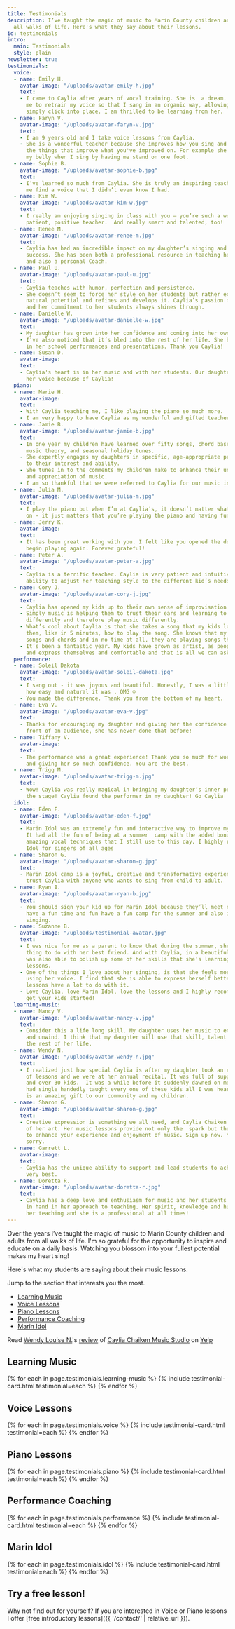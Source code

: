 ```yaml
---
title: Testimonials
description: I’ve taught the magic of music to Marin County children and adults from
  all walks of life. Here's what they say about their lessons.
id: testimonials
intro:
  main: Testimonials
  style: plain
newsletter: true
testimonials:
  voice:
  - name: Emily H.
    avatar-image: "/uploads/avatar-emily-h.jpg"
    text:
    - I came to Caylia after years of vocal training. She is  a dream. She helped
      me to retrain my voice so that I sang in an organic way, allowing my body to
      simply click into place. I am thrilled to be learning from her.
  - name: Faryn V.
    avatar-image: "/uploads/avatar-faryn-v.jpg"
    text:
    - I am 9 years old and I take voice lessons from Caylia.
    - She is a wonderful teacher because she improves how you sing and then she improves
      the things that improve what you've improved on. For example she makes me use
      my belly when I sing by having me stand on one foot.
  - name: Sophie B.
    avatar-image: "/uploads/avatar-sophie-b.jpg"
    text:
    - I’ve learned so much from Caylia. She is truly an inspiring teacher. She helped
      me find a voice that I didn’t even know I had.
  - name: Kim W.
    avatar-image: "/uploads/avatar-kim-w.jpg"
    text:
    - I really am enjoying singing in class with you – you’re such a wonderful, resourceful,
      patient, positive teacher.  And really smart and talented, too!
  - name: Renee M.
    avatar-image: "/uploads/avatar-renee-m.jpg"
    text:
    - Caylia has had an incredible impact on my daughter’s singing and professional
      success. She has been both a professional resource in teaching her technique
      and also a personal Coach.
  - name: Paul U.
    avatar-image: "/uploads/avatar-paul-u.jpg"
    text:
    - Caylia teaches with humor, perfection and persistence.
    - She doesn’t seem to force her style on her students but rather explores the
      natural potential and refines and develops it. Caylia’s passion for the music
      and her commitment to her students always shines through.
  - name: Danielle W.
    avatar-image: "/uploads/avatar-danielle-w.jpg"
    text:
    - My daughter has grown into her confidence and coming into her own.
    - I’ve also noticed that it’s bled into the rest of her life. She has more confidence
      in her school performances and presentations. Thank you Caylia!
  - name: Susan D.
    avatar-image:
    text:
    - Caylia's heart is in her music and with her students. Our daughter has found
      her voice because of Caylia!
  piano:
  - name: Marie H.
    avatar-image:
    text:
    - With Caylia teaching me, I like playing the piano so much more.
    - I am very happy to have Caylia as my wonderful and gifted teacher.
  - name: Jamie B.
    avatar-image: "/uploads/avatar-jamie-b.jpg"
    text:
    - In one year my children have learned over fifty songs, chord based accompaniment,
      music theory, and seasonal holiday tunes.
    - She expertly engages my daughters in specific, age-appropriate programs according
      to their interest and ability.
    - She tunes in to the comments my children make to enhance their understanding
      and appreciation of music.
    - I am so thankful that we were referred to Caylia for our music instruction.
  - name: Julia M.
    avatar-image: "/uploads/avatar-julia-m.jpg"
    text:
    - I play the piano but when I’m at Caylia’s, it doesn’t matter what level you’re
      on - it just matters that you’re playing the piano and having fun.
  - name: Jerry K.
    avatar-image:
    text:
    - It has been great working with you. I felt like you opened the door for me to
      begin playing again. Forever grateful!
  - name: Peter A.
    avatar-image: "/uploads/avatar-peter-a.jpg"
    text:
    - Caylia is a terrific teacher. Caylia is very patient and intuitive and has the
      ability to adjust her teaching style to the different kid’s needs and personalities.
  - name: Cory J.
    avatar-image: "/uploads/avatar-cory-j.jpg"
    text:
    - Caylia has opened my kids up to their own sense of improvisation and confidence.
    - Simply music is helping them to trust their ears and learning to hear music
      differently and therefore play music differently.
    - What’s cool about Caylia is that she takes a song that my kids love and shows
      them, like in 5 minutes, how to play the song. She knows that my kids know the
      songs and chords and in no time at all, they are playing songs that they love.
    - It’s been a fantastic year. My kids have grown as artist, as people with Caylia
      and express themselves and comfortable and that is all we can ask.
  performance:
  - name: Soleil Dakota
    avatar-image: "/uploads/avatar-soleil-dakota.jpg"
    text:
    - I sang out - it was joyous and beautiful. Honestly, I was a little shocked at
      how easy and natural it was . OMG ☺
    - You made the difference. Thank you from the bottom of my heart.
  - name: Eva V.
    avatar-image: "/uploads/avatar-eva-v.jpg"
    text:
    - Thanks for encouraging my daughter and giving her the confidence to sing in
      front of an audience, she has never done that before!
  - name: Tiffany V.
    avatar-image:
    text:
    - The performance was a great experience! Thank you so much for working with her
      and giving her so much confidence. You are the best.
  - name: Trigg M.
    avatar-image: "/uploads/avatar-trigg-m.jpg"
    text:
    - Wow! Caylia was really magical in bringing my daughter’s inner performer to
      the stage! Caylia found the performer in my daughter! Go Caylia
  idol:
  - name: Eden F.
    avatar-image: "/uploads/avatar-eden-f.jpg"
    text:
    - Marin Idol was an extremely fun and interactive way to improve my singing skills.
      It had all the fun of being at a summer  camp with the added bonus of learning
      amazing vocal techniques that I still use to this day. I highly recommend Marin
      Idol for singers of all ages
  - name: Sharon G.
    avatar-image: "/uploads/avatar-sharon-g.jpg"
    text:
    - Marin Idol camp is a joyful, creative and transformative experience. I would
      trust Caylia with anyone who wants to sing from child to adult.
  - name: Ryan B.
    avatar-image: "/uploads/avatar-ryan-b.jpg"
    text:
    - You should sign your kid up for Marin Idol because they’ll meet new friends,
      have a fun time and fun have a fun camp for the summer and also improve their
      singing.
  - name: Suzanne B.
    avatar-image: "/uploads/testimonial-avatar.jpg"
    text:
    - I was nice for me as a parent to know that during the summer, she had this wonderful
      thing to do with her best friend. And with Caylia, in a beautiful setting she
      was also able to polish up some of her skills that she’s learning in her voice
      lessons.
    - One of the things I love about her singing, is that she feels more confident
      using her voice. I find that she is able to express herself better and the singing
      lessons have a lot to do with it.
    - Love Caylia, love Marin Idol, love the lessons and I highly recommend that you
      get your kids started!
  learning-music:
  - name: Nancy V.
    avatar-image: "/uploads/avatar-nancy-v.jpg"
    text:
    - Consider this a life long skill. My daughter uses her music to express herself
      and unwind. I think that my daughter will use that skill, talent and love for
      the rest of her life.
  - name: Wendy N.
    avatar-image: "/uploads/avatar-wendy-n.jpg"
    text:
    - I realized just how special Caylia is after my daughter took an entire year
      of lessons and we were at her annual recital. It was full of supporting families
      and over 30 kids.  It was a while before it suddenly dawned on me that Caylia
      had single handedly taught every one of these kids all I was hearing!  She truly
      is an amazing gift to our community and my children.
  - name: Sharon G.
    avatar-image: "/uploads/avatar-sharon-g.jpg"
    text:
    - Creative expression is something we all need, and Caylia Chaiken is a master
      of her art. Her music lessons provide not only the  spark but the instruction
      to enhance your experience and enjoyment of music. Sign up now. You won't be
      sorry.
  - name: Garrett L.
    avatar-image:
    text:
    - Caylia has the unique ability to support and lead students to achieve their
      very best.
  - name: Doretta R.
    avatar-image: "/uploads/avatar-doretta-r.jpg"
    text:
    - Caylia has a deep love and enthusiasm for music and her students that goes hand
      in hand in her approach to teaching. Her spirit, knowledge and humor infuses
      her teaching and she is a professional at all times!
---
```


Over the years I’ve taught the magic of music to Marin County children and adults from all walks of life. I'm so grateful for the opportunity to inspire and educate on a daily basis. Watching you blossom into your fullest potential makes my heart sing!

Here's what my students are saying about their music lessons.

<nav>
  <p>Jump to the section that interests you the most.</p>
  <ul>
    <li><a href="#learning-music">Learning Music</a></li>
    <li><a href="#voice-lessons">Voice Lessons</a></li>
    <li><a href="#piano-lessons">Piano Lessons</a></li>
    <li><a href="#performance-coaching">Performance Coaching</a></li>
    <li><a href="#marin-idol">Marin Idol</a></li>
  </ul>
</nav>

<span class="yelp-review" data-review-id="3nO8tlFxIX637tgHprS0AQ" data-hostname="www.yelp.com">Read <a href="https://www.yelp.com/user_details?userid=itpvT0MyieGofs5Cc1r2Mg" rel="nofollow noopener">Wendy Louise N.</a>'s <a href="https://www.yelp.com/biz/caylia-chaiken-music-studio-mill-valley?hrid=3nO8tlFxIX637tgHprS0AQ" rel="nofollow noopener">review</a> of <a href="https://www.yelp.com/biz/Uoi38X0I4iTGnBlV5XLhEg" rel="nofollow noopener">Caylia Chaiken Music Studio</a> on <a href="https://www.yelp.com" rel="nofollow noopener">Yelp</a><script async="async" src="https://www.yelp.com/embed/widgets.js" type="text/javascript"></script></span>

## Learning Music

{% for each in page.testimonials.learning-music %}
{% include testimonial-card.html testimonial=each %}
{% endfor %}


## Voice Lessons

{% for each in page.testimonials.voice %}
{% include testimonial-card.html testimonial=each %}
{% endfor %}

## Piano Lessons

{% for each in page.testimonials.piano %}
{% include testimonial-card.html testimonial=each %}
{% endfor %}

## Performance Coaching

{% for each in page.testimonials.performance %}
{% include testimonial-card.html testimonial=each %}
{% endfor %}

## Marin Idol

{% for each in page.testimonials.idol %}
{% include testimonial-card.html testimonial=each %}
{% endfor %}

## Try a free lesson!

Why not find out for yourself? If you are interested in Voice or Piano lessons I offer [free introductory lessons]({{ '/contact/' | relative_url }}).
